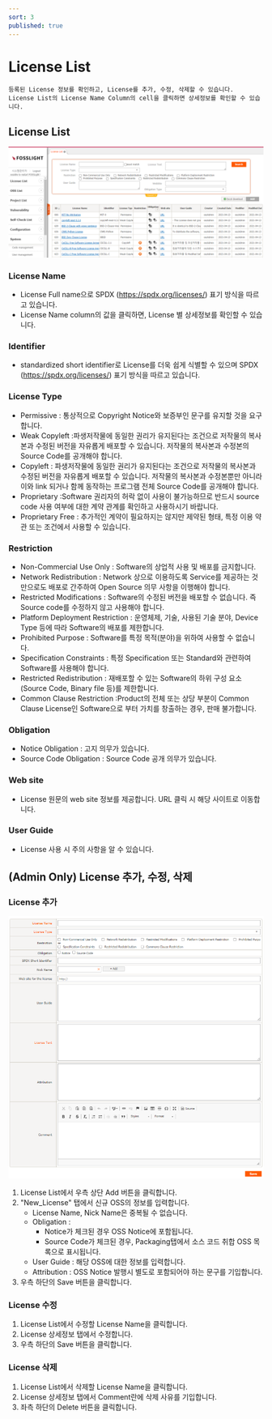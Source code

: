 ```yaml
---
sort: 3
published: true
---
```

# License List
```note
등록된 License 정보를 확인하고, License를 추가, 수정, 삭제할 수 있습니다.
License List의 License Name Column의 cell을 클릭하면 상세정보를 확인할 수 있습니다. 
```
## License List
![LicenseList](images/license_list.png)  

### License Name
- License Full name으로 SPDX (https://spdx.org/licenses/) 표기 방식을 따르고 있습니다.
- License Name column의 값을 클릭하면, License 별 상세정보를 확인할 수 있습니다.

### Identifier
- standardized short identifier로 License를 더욱 쉽게 식별할 수 있으며 SPDX (https://spdx.org/licenses/) 표기 방식을 따르고 있습니다.

### License Type 
- Permissive : 통상적으로 Copyright Notice와 보증부인 문구를 유지할 것을 요구합니다.
- Weak Copyleft :파생저작물에 동일한 권리가 유지된다는 조건으로 저작물의 복사본과 수정된 버전을 자유롭게 배포할 수 있습니다. 저작물의 복사본과 수정본의 Source Code를 공개해야 합니다.
- Copyleft : 파생저작물에 동일한 권리가 유지된다는 조건으로 저작물의 복사본과 수정된 버전을 자유롭게 배포할 수 있습니다. 저작물의 복사본과 수정본뿐만 아니라 이와 link 되거나 함께 동작하는 프로그램 전체 Source Code를 공개해야 합니다.
- Proprietary :Software 권리자의 허락 없이 사용이 불가능하므로 반드시 source code 사용 여부에 대한 계약 관계를 확인하고 사용하시기 바랍니다.
- Proprietary Free : 추가적인 계약이 필요하지는 않지만 제약된 형태, 특정 이용 약관 또는 조건에서 사용할 수 있습니다.

### Restriction 
- Non-Commercial Use Only : Software의 상업적 사용 및 배포를 금지합니다.
- Network Redistribution : Network 상으로 이용하도록 Service를 제공하는 것만으로도 배포로 간주하여 Open Source 의무 사항을 이행해야 합니다.
- Restricted Modifications : Software의 수정된 버전을 배포할 수 없습니다. 즉 Source code를 수정하지 않고 사용해야 합니다.
- Platform Deployment Restriction : 운영체제, 기술, 사용된 기술 분야, Device Type 등에 따라 Software의 배포를 제한합니다.
- Prohibited Purpose : Software를 특정 목적(분야)을 위하여 사용할 수 없습니다.
- Specification Constraints : 특정 Specification 또는 Standard와 관련하여 Software를 사용해야 합니다.
- Restricted Redistribution : 재배포할 수 있는 Software의 하위 구성 요소(Source Code, Binary file 등)를 제한합니다.
- Common Clause Restriction :Product의 전체 또는 상당 부분이 Common Clause License인 Software으로 부터 가치를 창출하는 경우, 판매 불가합니다. 

### Obligation
- Notice Obligation : 고지 의무가 있습니다.
- Source Code Obligation : Source Code 공개 의무가 있습니다. 

### Web site 
- License 원문의 web site 정보를 제공합니다. URL 클릭 시 해당 사이트로 이동합니다.

### User Guide 
- License 사용 시 주의 사항을 알 수 있습니다.

## (Admin Only) License 추가, 수정, 삭제
### License 추가
![NEW_OSS](images/3_lic_new.png)  
1. License List에서 우측 상단 Add 버튼을 클릭합니다.
2. "New_License" 탭에서 신규 OSS의 정보를 입력합니다.
    - License Name, Nick Name은 중복될 수 없습니다. 
    - Obligation : 
        - Notice가 체크된 경우 OSS Notice에 포함됩니다. 
        - Source Code가 체크된 경우, Packaging탭에서 소스 코드 취합 OSS 목록으로 표시됩니다.
    - User Guide : 해당 OSS에 대한 정보를 입력합니다.
    - Attribution : OSS Notice 발행시 별도로 포함되어야 하는 문구를 기입합니다.
3. 우측 하단의 Save 버튼을 클릭합니다.

### License 수정
1. License List에서 수정할 License Name을 클릭합니다.
2. License 상세정보 탭에서 수정합니다.
3. 우측 하단의 Save 버튼을 클릭합니다.

### License 삭제
1. License List에서 삭제할 License Name을 클릭합니다.
2. License 상세정보 탭에서 Comment란에 삭제 사유를 기입합니다.
3. 좌측 하단의 Delete 버튼을 클릭합니다.